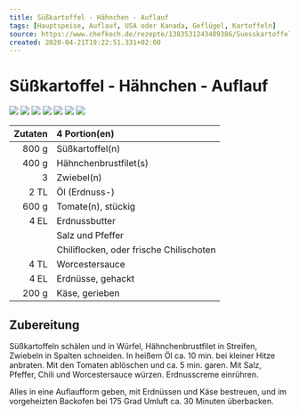 ```yaml
---
title: Süßkartoffel - Hähnchen - Auflauf
tags: [Hauptspeise, Auflauf, USA oder Kanada, Geflügel, Kartoffeln]
source: https://www.chefkoch.de/rezepte/1383531243489386/Suesskartoffel-Haehnchen-Auflauf.html
created: 2020-04-21T19:22:51.331+02:00
---
```


# Süßkartoffel - Hähnchen - Auflauf

![](https://img.chefkoch-cdn.de/rezepte/1383531243489386/bilder/665596/crop-360x240/suesskartoffel-haehnchen-auflauf.jpg) ![](https://img.chefkoch-cdn.de/rezepte/1383531243489386/bilder/952308/crop-360x240/suesskartoffel-haehnchen-auflauf.jpg) ![](https://img.chefkoch-cdn.de/rezepte/1383531243489386/bilder/665593/crop-360x240/suesskartoffel-haehnchen-auflauf.jpg) ![](https://img.chefkoch-cdn.de/rezepte/1383531243489386/bilder/641964/crop-360x240/suesskartoffel-haehnchen-auflauf.jpg) ![](https://img.chefkoch-cdn.de/rezepte/1383531243489386/bilder/1138564/crop-360x240/suesskartoffel-haehnchen-auflauf.jpg) ![](https://img.chefkoch-cdn.de/rezepte/1383531243489386/bilder/916955/crop-360x240/suesskartoffel-haehnchen-auflauf.jpg) ![](https://img.chefkoch-cdn.de/rezepte/1383531243489386/bilder/857835/crop-360x240/suesskartoffel-haehnchen-auflauf.jpg)

| **Zutaten** | 4 Portion(en)                           |
| ----------: | :-------------------------------------- |
|       800 g | Süßkartoffel(n)                         |
|       400 g | Hähnchenbrustfilet(s)                   |
|           3 | Zwiebel(n)                              |
|        2 TL | Öl (Erdnuss-)                           |
|       600 g | Tomate(n), stückig                      |
|        4 EL | Erdnussbutter                           |
|             | Salz und Pfeffer                        |
|             | Chiliflocken, oder frische Chilischoten |
|        4 TL | Worcestersauce                          |
|        4 EL | Erdnüsse, gehackt                       |
|       200 g | Käse, gerieben                          |

## Zubereitung

Süßkartoffeln schälen und in Würfel, Hähnchenbrustfilet in Streifen, Zwiebeln in Spalten schneiden. 
In heißem Öl ca. 10 min. bei kleiner Hitze anbraten. Mit den Tomaten ablöschen und ca. 5 min. garen. Mit Salz, Pfeffer, Chili und Worcestersauce würzen. Erdnusscreme einrühren.

Alles in eine Auflaufform geben, mit Erdnüssen und Käse bestreuen, und im vorgeheizten Backofen bei 175 Grad Umluft ca. 30 Minuten überbacken.